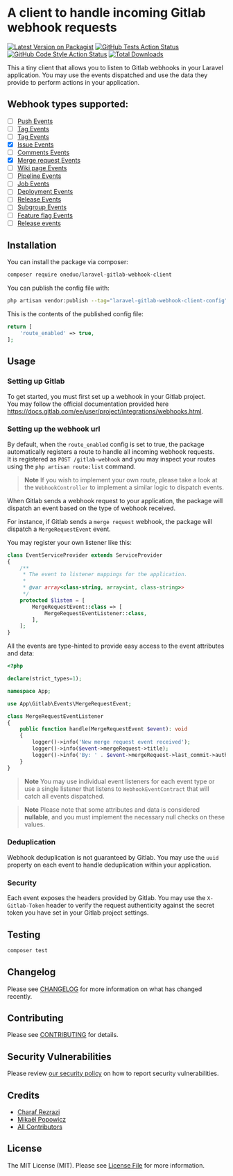 # A client to handle incoming Gitlab webhook requests

[![Latest Version on Packagist](https://img.shields.io/packagist/v/oneduo/laravel-gitlab-webhook-client.svg?style=flat-square)](https://packagist.org/packages/oneduo/laravel-gitlab-webhook-client)
[![GitHub Tests Action Status](https://img.shields.io/github/actions/workflow/status/oneduo/laravel-gitlab-webhook-client/run-tests.yml?branch=main&label=tests&style=flat-square)](https://github.com/oneduo/laravel-gitlab-webhook-client/actions?query=workflow%3Arun-tests+branch%3Amain)
[![GitHub Code Style Action Status](https://img.shields.io/github/actions/workflow/status/oneduo/laravel-gitlab-webhook-client/fix-php-code-style-issues.yml?branch=main&label=code%20style&style=flat-square)](https://github.com/oneduo/laravel-gitlab-webhook-client/actions?query=workflow%3A"Fix+PHP+code+style+issues"+branch%3Amain)
[![Total Downloads](https://img.shields.io/packagist/dt/oneduo/laravel-gitlab-webhook-client.svg?style=flat-square)](https://packagist.org/packages/oneduo/laravel-gitlab-webhook-client)

This a tiny client that allows you to listen to Gitlab webhooks in your Laravel application. You may use the events
dispatched and use the data they provide to perform actions in your application.

## Webhook types supported:

- [ ] [Push Events](https://docs.gitlab.com/ee/user/project/integrations/webhook_events.html#push-events)
- [ ] [Tag Events](https://docs.gitlab.com/ee/user/project/integrations/webhook_events.html#tag-events)
- [ ] [Tag Events](https://docs.gitlab.com/ee/user/project/integrations/webhook_events.html#tag-events)
- [x] [Issue Events](https://docs.gitlab.com/ee/user/project/integrations/webhook_events.html#issue-events)
- [ ] [Comments Events](https://docs.gitlab.com/ee/user/project/integrations/webhook_events.html#comment-events)
- [x] [Merge request Events](https://docs.gitlab.com/ee/user/project/integrations/webhook_events.html#merge-request-events)
- [ ] [Wiki page Events](https://docs.gitlab.com/ee/user/project/integrations/webhook_events.html#wiki-page-events)
- [ ] [Pipeline Events](https://docs.gitlab.com/ee/user/project/integrations/webhook_events.html#pipeline-events)
- [ ] [Job Events](https://docs.gitlab.com/ee/user/project/integrations/webhook_events.html#job-events)
- [ ] [Deployment Events](https://docs.gitlab.com/ee/user/project/integrations/webhook_events.html#deployment-events)
- [ ] [Release Events](https://docs.gitlab.com/ee/user/project/integrations/webhook_events.html#group-member-events)
- [ ] [Subgroup Events](https://docs.gitlab.com/ee/user/project/integrations/webhook_events.html#subgroup-events)
- [ ] [Feature flag Events](https://docs.gitlab.com/ee/user/project/integrations/webhook_events.html#feature-flag-events)
- [ ] [Release events](https://docs.gitlab.com/ee/user/project/integrations/webhook_events.html#release-events)

## Installation

You can install the package via composer:

```bash
composer require oneduo/laravel-gitlab-webhook-client
```

You can publish the config file with:

```bash
php artisan vendor:publish --tag="laravel-gitlab-webhook-client-config"
```

This is the contents of the published config file:

```php
return [
    'route_enabled' => true,
];
```

## Usage

### Setting up Gitlab

To get started, you must first set up a webhook in your Gitlab project.  
You may follow the official documentation provided
here https://docs.gitlab.com/ee/user/project/integrations/webhooks.html.

### Setting up the webhook url

By default, when the `route_enabled` config is set to true, the package automatically registers a route to handle all
incoming webhook requests.  
It is registered as `POST /gitlab-webhook` and you may inspect your routes using the `php artisan route:list` command.

> **Note** If you wish to implement your own route, please take a look at the `WebhookController` to implement a similar
> logic to
> dispatch events.

When Gitlab sends a webhook request to your application, the package will dispatch an event based on the type of webhook
received.

For instance, if Gitlab sends a `merge request` webhook, the package will dispatch a `MergeRequestEvent` event.

You may register your own listener like this:

```php
class EventServiceProvider extends ServiceProvider
{
    /**
     * The event to listener mappings for the application.
     *
     * @var array<class-string, array<int, class-string>>
     */
    protected $listen = [
        MergeRequestEvent::class => [
            MergeRequestEventListener::class,
        ],
    ];
}
```

All the events are type-hinted to provide easy access to the event attributes and data:

```php
<?php

declare(strict_types=1);

namespace App;

use App\Gitlab\Events\MergeRequestEvent;

class MergeRequestEventListener
{
    public function handle(MergeRequestEvent $event): void
    {
        logger()->info('New merge request event received');
        logger()->info($event->mergeRequest->title);
        logger()->info('By: ' . $event->mergeRequest->last_commit->author->email);
    }
}
```

> **Note** You may use individual event listeners for each event type or use a single listener that listens
> to `WebhookEventContract` that will catch all events dispatched.

> **Note** Please note that some attributes and data is considered **nullable**, and you must implement the necessary
> null checks on these values.

### Deduplication

Webhook deduplication is not guaranteed by Gitlab. You may use the `uuid` property on each event to handle deduplication
within your application.

### Security

Each event exposes the headers provided by Gitlab. You may use the `X-Gitlab-Token` header to verify the request
authenticity against the secret token you have set in your Gitlab project settings.

## Testing

```bash
composer test
```

## Changelog

Please see [CHANGELOG](CHANGELOG.md) for more information on what has changed recently.

## Contributing

Please see [CONTRIBUTING](CONTRIBUTING.md) for details.

## Security Vulnerabilities

Please review [our security policy](../../security/policy) on how to report security vulnerabilities.

## Credits

- [Charaf Rezrazi](https://github.com/Rezrazi)
- [Mikaël Popowicz](https://github.com/mikaelpopowicz)
- [All Contributors](../../contributors)

## License

The MIT License (MIT). Please see [License File](LICENSE.md) for more information.
